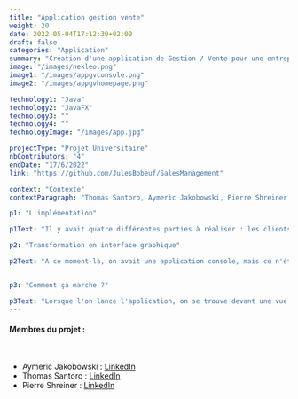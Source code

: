 ```yaml
---
title: "Application gestion vente"
weight: 20
date: 2022-05-04T17:12:30+02:00
draft: false
categories: "Application"
summary: "Création d'une application de Gestion / Vente pour une entreprise"
image: "/images/nekleo.png"
image1: "/images/appgvconsole.png"
image2: "/images/appgvhomepage.png"

technology1: "Java"
technology2: "JavaFX"
technology3: ""
technology4: ""
technologyImage: "/images/app.jpg"

projectType: "Projet Universitaire"
nbContributors: "4"
endDate: "17/6/2022"
link: "https://github.com/JulesBobeuf/SalesManagement"

context: "Contexte"
contextParagraph: "Thomas Santoro, Aymeric Jakobowski, Pierre Shreiner et moi-même devions coder une application de gestion/vente qui serait fonctionnelle pour une entreprise. On avait seulement 2 semaine pour le faire, et justement, beaucoup de choses devait être faites : le programme en lui-même, la transformation en interface graphique, les tests unitaires et bien plus encore. Nous avons utilisé Java ainsi que JavaFX pour réaliser ce projet."

p1: "L'implémentation"

p1Text: "Il y avait quatre différentes parties à réaliser : les clients, les articles et les stocks. Enfin, il fallait programmer des listes de ces objets pour le panier par exemple. J'ai principalement travaillé sur les 3 dernières parties avec Pierre Shreiner. Thomas Santoro et Aymeric Jakobowski ont, quant à eux, travaillé sur les clients ainsi que la partie management du projet."

p2: "Transformation en interface graphique"

p2Text: "A ce moment-là, on avait une application console, mais ce n'était pas très adapté aux utilisateurs. On a logiquement dû la transformer en ajoutant une interface graphique. Il y avait donc différentes vues qui étaient toutes reliée entre elles. Avec l'aide de boutons, de listboxs, et autres, nous avons réussi à afficher toutes les données et fonctionnalités nécessaires à l'utilisateur."


p3: "Comment ça marche ?"

p3Text: "Lorsque l'on lance l'application, on se trouve devant une vue qui va nous laisser choisir dans quel sou parti nous voulons aller : clients, stocks... Après ça, on va avoir une autre liste de menu qui va s'ouvrir et nous laisser choisir si on veut accéder aux données actuelles ou si on veut les modifier, en ajouter ou supprimant des objets par exemple. On pouvait aussi choisir comment trier les objets. Au final, c'était une appli très compliquée, surtout pour des premières années, mais on a réussi et c'est le principal."
---
```


#### Membres du projet :
&nbsp;
- Aymeric Jakobowski : [LinkedIn](https://www.linkedin.com/in/aymeric-jakobowski/)
- Thomas Santoro : [LinkedIn](https://www.linkedin.com/in/thomas-santoro/)
- Pierre Shreiner : [LinkedIn](https://www.linkedin.com/in/pierre-schreiner/)

